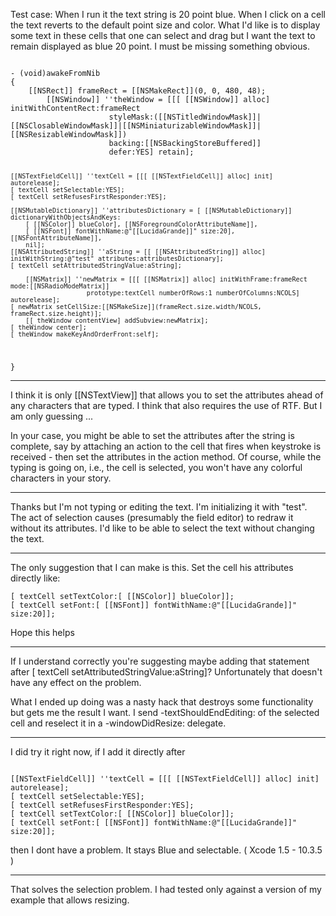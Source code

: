Test case: When I run it the text string is 20 point blue.  When I click on a cell the text reverts to the default point size and color.
What I'd like is to display some text in these cells that one can select and drag but I want the text to remain displayed as blue 20 point.  I must be missing something obvious.

<code>
- (void)awakeFromNib
{        
	[[NSRect]] frameRect = [[NSMakeRect]](0, 0, 480, 48);
        [[NSWindow]] ''theWindow = [[[ [[NSWindow]] alloc] initWithContentRect:frameRect
                      styleMask:([[NSTitledWindowMask]]|[[NSClosableWindowMask]]|[[NSMiniaturizableWindowMask]]|[[NSResizableWindowMask]])
                      backing:[[NSBackingStoreBuffered]]
                      defer:YES] retain];
    
	[[NSTextFieldCell]] ''textCell = [[[ [[NSTextFieldCell]] alloc] init] autorelease];
	[ textCell setSelectable:YES];
	[ textCell setRefusesFirstResponder:YES];
	
	[[NSMutableDictionary]] ''attributesDictionary = [ [[NSMutableDictionary]] dictionaryWithObjectsAndKeys:
		[ [[NSColor]] blueColor], [[NSForegroundColorAttributeName]],
		[ [[NSFont]] fontWithName:@"[[LucidaGrande]]" size:20],  [[NSFontAttributeName]],
		nil];
	[[NSAttributedString]] ''aString = [[ [[NSAttributedString]] alloc] initWithString:@"test" attributes:attributesDictionary];
	[ textCell setAttributedStringValue:aString];

        [[NSMatrix]] ''newMatrix = [[[ [[NSMatrix]] alloc] initWithFrame:frameRect mode:[[NSRadioModeMatrix]] 
						prototype:textCell numberOfRows:1 numberOfColumns:NCOLS] autorelease];
	[ newMatrix setCellSize:[[NSMakeSize]](frameRect.size.width/NCOLS, frameRect.size.height)];
        [[ theWindow contentView] addSubview:newMatrix];
	[ theWindow center];
	[ theWindow makeKeyAndOrderFront:self];
}
</code>

----

I think it is only [[NSTextView]] that allows you to set the attributes ahead of any characters that are typed.
I think that also requires the use of RTF. But I am only guessing ...

In your case, you might be able to set the attributes after the string is complete, say by attaching an
action to the cell that fires when <R> keystroke is  received - then set the attributes in the action method.
Of course, while the typing is going on, i.e., the cell is selected, you won't have any colorful characters in your story.

----

Thanks but I'm not typing or editing the text. I'm initializing it with "test".  The act of selection causes (presumably the
field editor) to redraw it without its attributes.  I'd like to be able to select the text without changing the text.

----

The only suggestion that I can make is this.  Set the cell his attributes directly like:

    [ textCell setTextColor:[ [[NSColor]] blueColor]];
    [ textCell setFont:[ [[NSFont]] fontWithName:@"[[LucidaGrande]]" size:20]];

Hope this helps

----

If I understand correctly you're suggesting maybe adding that statement after [ textCell setAttributedStringValue:aString]? 
Unfortunately that doesn't have any effect on the problem.

What I ended up doing was a nasty hack that destroys some functionality but gets me the result I want.  I send -textShouldEndEditing: of the selected cell and reselect it in a -windowDidResize: delegate.

----

I did try it right now, if I add it directly after

<code>
[[NSTextFieldCell]] ''textCell = [[[ [[NSTextFieldCell]] alloc] init] autorelease];
[ textCell setSelectable:YES];
[ textCell setRefusesFirstResponder:YES];
[ textCell setTextColor:[ [[NSColor]] blueColor]];
[ textCell setFont:[ [[NSFont]] fontWithName:@"[[LucidaGrande]]" size:20]];
</code>

then I dont have a problem. It stays Blue and selectable.
( Xcode 1.5 - 10.3.5 )

----

That solves the selection problem. I had tested only against a version of my example that allows resizing.